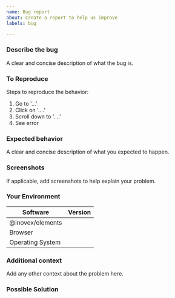 ```yaml
---
name: Bug report
about: Create a report to help us improve
labels: bug

---
```


### Describe the bug
A clear and concise description of what the bug is.

### To Reproduce
Steps to reproduce the behavior:
1. Go to '...'
2. Click on '....'
3. Scroll down to '....'
4. See error

### Expected behavior
A clear and concise description of what you expected to happen.

### Screenshots
If applicable, add screenshots to help explain your problem.

### Your Environment
<!-- Please fill out the table below --> 

| Software | Version |
| -------- | ------- |
| @inovex/elements |
| Browser |
| Operating System |

### Additional context
Add any other context about the problem here.

### Possible Solution
<!-- If you have already found a possible solution to the issue, please describe it here -->
